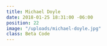 ```yaml
---
title: Michael Doyle
date: 2018-01-25 18:31:00 -06:00
position: 22
image: "/uploads/michael-doyle.jpg"
class: Beta Code
---
```


